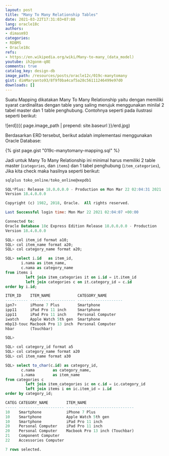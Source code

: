 ```yaml
---
layout: post
title: "Many To Many Relationship Tables"
date: 2021-03-22T17:31:03+07:00
lang: oracle18c
authors:
- dimasm93
categories:
- RDBMS
- Oracle18c
refs: 
- https://en.wikipedia.org/wiki/Many-to-many_(data_model)
youtube: ih2gonm-q8E
comments: true
catalog_key: design-db
image_path: /resources/posts/oracle12c/019c-manytomany
gist: dimMaryanto93/8f9f0ba4caf5a28c56111246499e97d0
downloads: []
---
```


Suatu Mapping dikatakan Many To Many Relationship yaitu dengan memiliki syarat cardinalitas dengan table yang saling merujuk menggunakan minilal 2 tabel master dan 1 table penghubung. Contohnya seperti pada ilustrasi seperti berikut: 

![erd]({{ page.image_path | prepend: site.baseurl }}/erd.jpg)

Berdasarkan ERD tersebut, berikut adalah implementasi menggunakan Oracle Database:

{% gist page.gist "019c-manytomany-mapping.sql" %}

Jadi untuk Many To Many Relationship ini minimal harus memiliki 2 table master (`categories`, dan `items`) dan 1 tabel penghubung (`item_categories`), Jika kita check maka hasilnya seperti berikut:

```sql
sqlplus toko_online/toko_online@xepdb1

SQL*Plus: Release 18.0.0.0.0 - Production on Mon Mar 22 02:04:31 2021
Version 18.4.0.0.0

Copyright (c) 1982, 2018, Oracle.  All rights reserved.

Last Successful login time: Mon Mar 22 2021 02:04:07 +00:00

Connected to:
Oracle Database 18c Express Edition Release 18.0.0.0.0 - Production
Version 18.4.0.0.0

SQL> col item_id format a10;
SQL> col item_name format a20;
SQL> col category_name format a20;

SQL> select i.id   as item_id,
       i.nama as item_name,
       c.nama as category_name
from items i
         left join item_categories it on i.id = it.item_id
         left join categories c on it.category_id = c.id
order by i.id;

ITEM_ID    ITEM_NAME            CATEGORY_NAME
---------- -------------------- --------------------
ipn7+      iPhone 7 Plus        Smartphone
ipp11      iPad Pro 11 inch     Smartphone
ipp11      iPad Pro 11 inch     Personal Computer
iwatch     Apple Watch 5th gen  Smartphone
mbp13-touc Macbook Pro 13 inch  Personal Computer
hbar       (Touchbar)

SQL>

SQL> col category_id format a5
SQL> col category_name format a20
SQL> col item_name format a30

SQL> select to_char(c.id) as category_id,
       c.nama        as category_name,
       i.nama        as item_name
from categories c
         left join item_categories ic on c.id = ic.category_id
         left join items i on ic.item_id = i.id
order by category_id;

CATEG CATEGORY_NAME        ITEM_NAME
----- -------------------- ------------------------------
10    Smartphone           iPhone 7 Plus
10    Smartphone           Apple Watch 5th gen
10    Smartphone           iPad Pro 11 inch
20    Personal Computer    iPad Pro 11 inch
20    Personal Computer    Macbook Pro 13 inch (Touchbar)
21    Component Computer
22    Accessories Computer

7 rows selected.
```